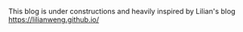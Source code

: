 This blog is under constructions and heavily inspired by Lilian's blog https://lilianweng.github.io/
